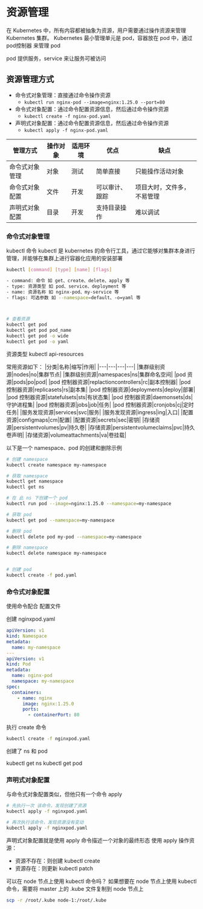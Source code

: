 # 资源管理
在 Kubernetes 中，所有内容都被抽象为资源，用户需要通过操作资源来管理 Kubernetes 集群。
Kubernetes 最小管理单元是 pod，容器放在 pod 中，通过 pod控制器 来管理 pod

pod 提供服务，service 来让服务可被访问

## 资源管理方式
- 命令式对象管理：直接通过命令操作资源
  - `kubectl run nginx-pod --image=nginx:1.25.0 --port=80`
- 命令式对象配置：通过命令配置资源信息，然后通过命令操作资源
  - `kubectl create -f nginx-pod.yaml`
- 声明式对象配置：通过命令配置资源信息，然后通过命令操作资源
  - `kubectl apply -f nginx-pod.yaml`

| 管理方式 | 操作对象 | 适用环境 | 优点 | 缺点 |
| --- | --- | --- | --- | --- |
| 命令式对象管理 | 对象 | 测试 | 简单直接 | 只能操作活动对象 |
| 命令式对象配置 | 文件 | 开发 | 可以审计、跟踪 | 项目大时，文件多，不易管理 |
| 声明式对象配置 | 目录 | 开发 | 支持目录操作 | 难以调试 |


### 命令式对象管理
kubectl 命令
kubectl 是 kubernetes 的命令行工具，通过它能够对集群本身进行管理，并能够在集群上进行容器化应用的安装部署
```bash
kubectl [command] [type] [name] [flags]

- command: 命令 如 get、create、delete、apply 等
- type: 资源类型 如 pod、service、deployment 等
- name: 资源名称 如 nginx-pod、my-service 等
- flags: 可选参数 如 --namespace=default、-o=yaml 等



# 查看资源
kubectl get pod
kubectl get pod pod_name
kubectl get pod -o wide
kubectl get pod -o yaml
```

资源类型
kubectl api-resources

常用资源如下：
|分类|名称|缩写|作用|
|---|---|---|---|
|集群级别资源|nodes|no|集群节点|
|集群级别资源|namespaces|ns|集群命名空间|
|pod 资源|pods|po|pod|
|pod 控制器资源|replactioncontrollers|rc|副本控制器|
|pod 控制器资源|replicasets|rs|副本集|
|pod 控制器资源|deployments|deploy|部署|
|pod 控制器资源|statefulsets|sts|有状态集|
|pod 控制器资源|daemonsets|ds|守护进程集|
|pod 控制器资源|jobs|job|任务|
|pod 控制器资源|cronjobs|cj|定时任务|
|服务发现资源|services|svc|服务|
|服务发现资源|ingress|ing|入口|
|配置资源|configmaps|cm|配置|
|配置资源|secrets|sec|密钥|
|存储资源|persistentvolumes|pv|持久卷|
|存储资源|persistentvolumeclaims|pvc|持久卷声明|
|存储资源|volumeattachments|va|卷挂载|


以下是一个 namespace、pod 的创建和删除示例
```bash
# 创建 namespace
kubectl create namespace my-namespace

# 获取 namespace
kubectl get namespace
kubectl get ns

# 在 此 ns 下创建一个 pod
kubectl run pod --image=nginx:1.25.0 --namespace=my-namespace

# 获取 pod
kubectl get pod --namespace=my-namespace

# 删除 pod
kubectl delete pod my-pod --namespace=my-namespace

# 删除 namespace
kubectl delete namespace my-namespace


# 创建 pod
kubectl create -f pod.yaml
```

### 命令式对象配置
使用命令配合 配置文件

创建 nginxpod.yaml
```yaml
apiVersion: v1
kind: Namespace
metadata:
  name: my-namespace
---
apiVersion: v1
kind: Pod
metadata:
  name: nginx-pod
  namespace: my-namespace
spec:
  containers:
    - name: nginx
      image: nginx:1.25.0
      ports:
        - containerPort: 80
```

执行 create 命令
```bash
kubectl create -f nginxpod.yaml
```
创建了 ns 和 pod

kubectl get ns
kubectl get pod

### 声明式对象配置
与命令式对象配置类似，但他只有一个命令 apply

```bash
# 先执行一次 该命令，发现创建了资源
kubectl apply -f nginxpod.yaml

# 再次执行该命令，发现资源没有变动
kubectl apply -f nginxpod.yaml
```

声明式对象配置就是使用 apply 命令描述一个对象的最终形态
使用 apply 操作资源：
- 资源不存在：则创建 kubectl create
- 资源存在：则更新 kubectl patch


可以在 node 节点上使用 kubectl 命令吗？
如果想要在 node 节点上使用 kubectl 命令，需要将 master 上的 .kube 文件复制到 node 节点上
```bash
scp -r /root/.kube node-1:/root/.kube
```


